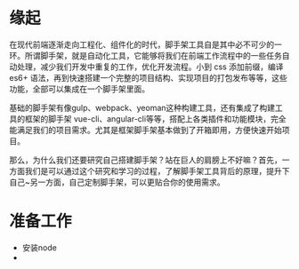 # 缘起

在现代前端逐渐走向工程化、组件化的时代，脚手架工具自是其中必不可少的一环。所谓脚手架，就是自动化工具，它能够将我们在前端工作流程中的一些任务自动处理，减少我们开发中重复的工作，优化开发流程。小到 css 添加前缀，编译 es6+ 语法，再到快速搭建一个完整的项目结构、实现项目的打包发布等等，这些功能，全部可以集成在一个脚手架里面。

基础的脚手架有像gulp、webpack、yeoman这种构建工具，还有集成了构建工具的框架的脚手架 vue-cli、angular-cli等等，搭配上各类插件和功能模块，完全能满足我们的项目需求。尤其是框架脚手架基本做到了开箱即用，方便快速开始项目。

那么，为什么我们还要研究自己搭建脚手架？站在巨人的肩膀上不好嘛？首先，一方面我们是可以通过这个研究和学习的过程，了解脚手架工具背后的原理，提升下自己~另一方面，自己定制脚手架，可以更贴合你的使用需求。

# 准备工作

* 安装node 
* 